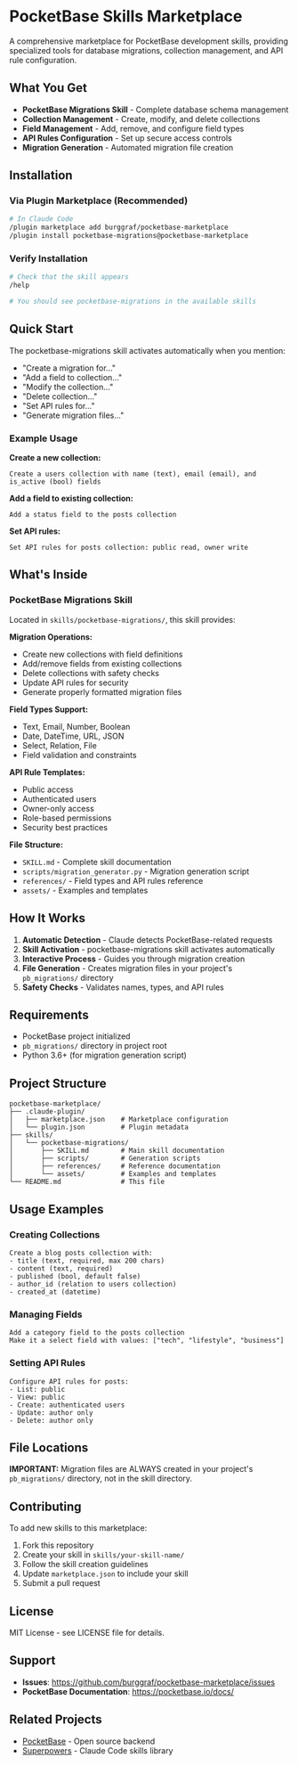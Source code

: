 # PocketBase Skills Marketplace

A comprehensive marketplace for PocketBase development skills, providing specialized tools for database migrations, collection management, and API rule configuration.

## What You Get

- **PocketBase Migrations Skill** - Complete database schema management
- **Collection Management** - Create, modify, and delete collections
- **Field Management** - Add, remove, and configure field types
- **API Rules Configuration** - Set up secure access controls
- **Migration Generation** - Automated migration file creation

## Installation

### Via Plugin Marketplace (Recommended)

```bash
# In Claude Code
/plugin marketplace add burggraf/pocketbase-marketplace
/plugin install pocketbase-migrations@pocketbase-marketplace
```

### Verify Installation

```bash
# Check that the skill appears
/help

# You should see pocketbase-migrations in the available skills
```

## Quick Start

The pocketbase-migrations skill activates automatically when you mention:

- "Create a migration for..."
- "Add a field to collection..."
- "Modify the collection..."
- "Delete collection..."
- "Set API rules for..."
- "Generate migration files..."

### Example Usage

**Create a new collection:**
```
Create a users collection with name (text), email (email), and is_active (bool) fields
```

**Add a field to existing collection:**
```
Add a status field to the posts collection
```

**Set API rules:**
```
Set API rules for posts collection: public read, owner write
```

## What's Inside

### PocketBase Migrations Skill

Located in `skills/pocketbase-migrations/`, this skill provides:

**Migration Operations:**
- Create new collections with field definitions
- Add/remove fields from existing collections
- Delete collections with safety checks
- Update API rules for security
- Generate properly formatted migration files

**Field Types Support:**
- Text, Email, Number, Boolean
- Date, DateTime, URL, JSON
- Select, Relation, File
- Field validation and constraints

**API Rule Templates:**
- Public access
- Authenticated users
- Owner-only access
- Role-based permissions
- Security best practices

**File Structure:**
- `SKILL.md` - Complete skill documentation
- `scripts/migration_generator.py` - Migration generation script
- `references/` - Field types and API rules reference
- `assets/` - Examples and templates

## How It Works

1. **Automatic Detection** - Claude detects PocketBase-related requests
2. **Skill Activation** - pocketbase-migrations skill activates automatically
3. **Interactive Process** - Guides you through migration creation
4. **File Generation** - Creates migration files in your project's `pb_migrations/` directory
5. **Safety Checks** - Validates names, types, and API rules

## Requirements

- PocketBase project initialized
- `pb_migrations/` directory in project root
- Python 3.6+ (for migration generation script)

## Project Structure

```
pocketbase-marketplace/
├── .claude-plugin/
│   ├── marketplace.json    # Marketplace configuration
│   └── plugin.json         # Plugin metadata
├── skills/
│   └── pocketbase-migrations/
│       ├── SKILL.md        # Main skill documentation
│       ├── scripts/        # Generation scripts
│       ├── references/     # Reference documentation
│       └── assets/         # Examples and templates
└── README.md               # This file
```

## Usage Examples

### Creating Collections

```
Create a blog posts collection with:
- title (text, required, max 200 chars)
- content (text, required)
- published (bool, default false)
- author_id (relation to users collection)
- created_at (datetime)
```

### Managing Fields

```
Add a category field to the posts collection
Make it a select field with values: ["tech", "lifestyle", "business"]
```

### Setting API Rules

```
Configure API rules for posts:
- List: public
- View: public
- Create: authenticated users
- Update: author only
- Delete: author only
```

## File Locations

**IMPORTANT:** Migration files are ALWAYS created in your project's `pb_migrations/` directory, not in the skill directory.

## Contributing

To add new skills to this marketplace:

1. Fork this repository
2. Create your skill in `skills/your-skill-name/`
3. Follow the skill creation guidelines
4. Update `marketplace.json` to include your skill
5. Submit a pull request

## License

MIT License - see LICENSE file for details.

## Support

- **Issues**: https://github.com/burggraf/pocketbase-marketplace/issues
- **PocketBase Documentation**: https://pocketbase.io/docs/

## Related Projects

- [PocketBase](https://github.com/pocketbase/pocketbase) - Open source backend
- [Superpowers](https://github.com/obra/superpowers) - Claude Code skills library